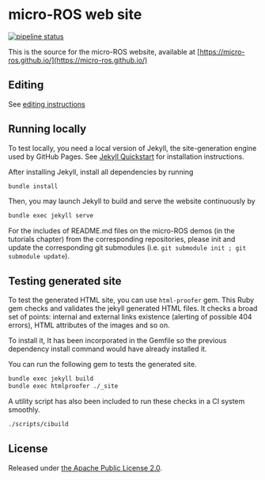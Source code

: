 # micro-ROS web site

[![pipeline status](https://gitlab.com/micro-ROS/ci-support/micro-ROS-github-io/badges/master/pipeline.svg)](https://gitlab.com/micro-ROS/ci-support/micro-ROS-github-io/commits/master)

This is the source for the micro-ROS website, available
at [https://micro-ros.github.io/](https://micro-ros.github.io/)

## Editing

See [editing instructions](EDITING-INSTRUCTIONS.md)

## Running locally

To test locally, you need a local version of Jekyll, the site-generation
engine used by GitHub Pages. See [Jekyll Quickstart](https://jekyllrb.com/docs/)
for installation instructions.

After installing Jekyll, install all dependencies by running
```bash
bundle install
```

Then, you may launch Jekyll to build and serve the website continuously by
```bash
bundle exec jekyll serve
```

For the includes of README.md files on the micro-ROS demos (in the tutorials chapter) from the corresponding repositories, please init and update the corresponding git submodules (i.e. `git submodule init ; git submodule update`).

## Testing generated site

To test the generated HTML site, you can use `html-proofer` gem.
This Ruby gem checks and validates the jekyll generated HTML files.
It checks a broad set of points: internal and external links existence (alerting of possible 404 errors), HTML attributes of the images and so on.

To install it, It has been incorporated in the Gemfile so the previous dependency install command would have already installed it.

You can run the following gem to tests the generated site.

```bash
bundle exec jekyll build
bundle exec htmlproofer ./_site
```

A utility script has also been included to run these checks in a CI system smoothly.

```bash
./scripts/cibuild
```

## License

Released under [the Apache Public License 2.0](LICENSE).
